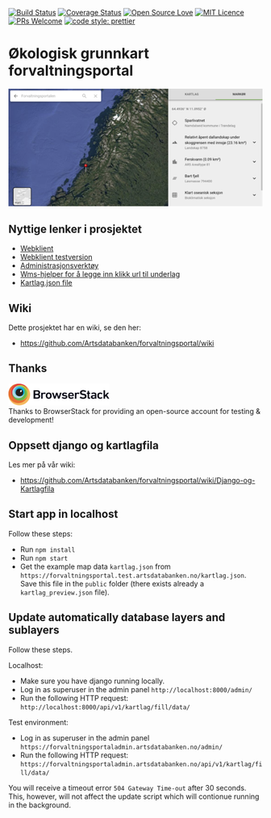 [![Build Status](https://travis-ci.org/Artsdatabanken/forvaltningsportal.svg?branch=master)](https://travis-ci.org/Artsdatabanken/forvaltningsportal)
[![Coverage Status](https://coveralls.io/repos/github/Artsdatabanken/forvaltningsportal/badge.svg?branch=master)](https://coveralls.io/github/Artsdatabanken/forvaltningsportal?branch=master)
[![Open Source Love](https://badges.frapsoft.com/os/v2/open-source.svg?v=103)](https://github.com/ellerbrock/open-source-badges/)
[![MIT Licence](https://badges.frapsoft.com/os/mit/mit.svg?v=103)](https://opensource.org/licenses/mit-license.php)
[![PRs Welcome](https://img.shields.io/badge/PRs-welcome-brightgreen.svg)](CONTRIBUTING.md#pull-requests)
[![code style: prettier](https://img.shields.io/badge/code_style-prettier-ff69b4.svg?style=flat-square)](https://github.com/prettier/prettier)

# Økologisk grunnkart forvaltningsportal

![image](./doc/screenshot.png)

## Nyttige lenker i prosjektet

- [Webklient](https://forvaltningsportal.artsdatabanken.no)
- [Webklient testversion](https://forvaltningsportal.test.artsdatabanken.no)
- [Administrasjonsverktøy](https://forvaltningsportaladmin.artsdatabanken.no/admin/)
- [Wms-hjelper for å legge inn klikk url til underlag](https://forvaltningsportaladmin.artsdatabanken.no/static/index.html)
- [Kartlag.json file](https://forvaltningsportal.test.artsdatabanken.no/kartlag.json)

## Wiki

Dette prosjektet har en wiki, se den her:

- https://github.com/Artsdatabanken/forvaltningsportal/wiki

## Thanks

<a href="https://www.browserstack.com/"><img src="doc/Browserstack-logo.svg" width="200px">
</a>
<br/>Thanks to BrowserStack for providing an open-source account for testing & development!

## Oppsett django og kartlagfila

Les mer på vår wiki:

- https://github.com/Artsdatabanken/forvaltningsportal/wiki/Django-og-Kartlagfila

## Start app in localhost

Follow these steps:

- Run `npm install`
- Run `npm start`
- Get the example map data `kartlag.json` from `https://forvaltningsportal.test.artsdatabanken.no/kartlag.json`. Save this file in the `public` folder (there exists already a `kartlag_preview.json` file).

## Update automatically database layers and sublayers

Follow these steps.

Localhost:

- Make sure you have django running locally.
- Log in as superuser in the admin panel `http://localhost:8000/admin/`
- Run the following HTTP request: `http://localhost:8000/api/v1/kartlag/fill/data/`

Test environment:

- Log in as superuser in the admin panel `https://forvaltningsportaladmin.artsdatabanken.no/admin/`
- Run the following HTTP request: `https://forvaltningsportaladmin.artsdatabanken.no/api/v1/kartlag/fill/data/`

You will receive a timeout error `504 Gateway Time-out` after 30 seconds. This, however, will not affect the update script which will contionue running in the background.
